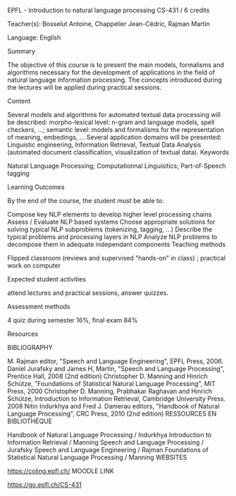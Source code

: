 EPFL - Introduction to natural language processing
CS-431 / 6 credits

Teacher(s): Bosselut Antoine, Chappelier Jean-Cédric, Rajman Martin

Language: English

Summary

The objective of this course is to present the main models, formalisms and algorithms necessary for the development of applications in the field of natural language information processing. The concepts introduced during the lectures will be applied during practical sessions.

Content

Several models and algorithms for automated textual data processing will be described: morpho-lexical level: n-gram and language models, spell checkers, ...; semantic level: models and formalisms for the representation of meaning, embedings, ...
Several application domains will be presented: Linguistic engineering, Information Retrieval,  Textual Data Analysis (automated document classification, visualization of textual data).
Keywords

Natural Language Processing; Computationnal Linguisitics; Part-of-Speech tagging

 

Learning Outcomes

By the end of the course, the student must be able to:

Compose key NLP elements to develop higher level processing chains
Assess / Evaluate NLP based systems
Choose appropriate solutions for solving typical NLP subproblems (tokenizing, tagging, ...)
Describe the typical problems and processing layers in NLP
Analyze NLP problems to decompose them in adequate independant components
Teaching methods

Flipped classroom (reviews and supervised "hands-on" in class) ; practical work on computer

Expected student activities

attend lectures and practical sessions, answer quizzes.

Assessment methods

4 quiz during semester 16%, final exam 84%

Resources

BIBLIOGRAPHY

M. Rajman editor, "Speech and Language Engineering", EPFL Press, 2006.
Daniel Jurafsky and James H, Martin, "Speech and Language Processing", Prentice Hall, 2008 (2nd edition)
Christopher D. Manning and Hinrich Schütze, "Foundations of Statistical Natural Language Processing", MIT Press, 2000
Christopher D. Manning, Prabhakar Raghavan and Hinrich Schütze, Introduction to Information Retrieval, Cambridge University Press. 2008
Nitin Indurkhya and Fred J. Damerau editors, "Handbook of Natural Language Processing", CRC Press, 2010 (2nd edition)
RESSOURCES EN BIBLIOTHÈQUE

Handbook of Natural Language Processing / Indurkhya
Introduction to Information Retrieval / Manning
Speech and Language Processing / Jurafsky
Speech and Language Engineering / Rajman
Foundations of Statistical Natural Language Processing / Manning
WEBSITES

https://coling.epfl.ch/
MOODLE LINK

https://go.epfl.ch/CS-431
